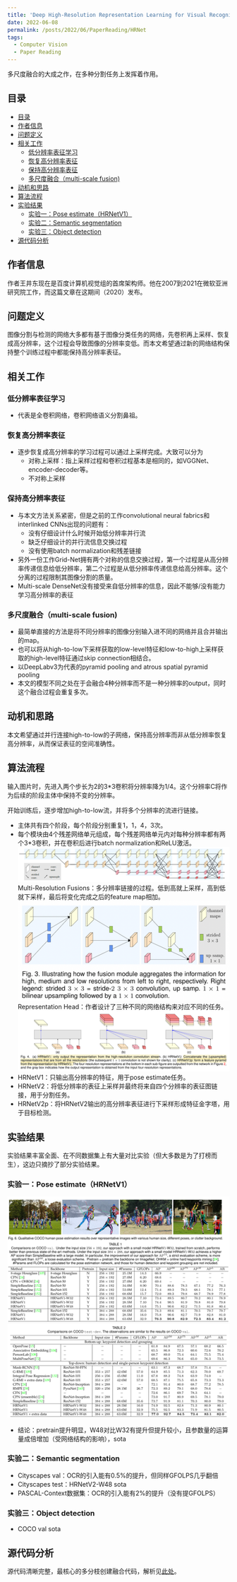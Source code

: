 ```yaml
---
title: 'Deep High-Resolution Representation Learning for Visual Recognition 论文笔记'
date: 2022-06-08
permalink: /posts/2022/06/PaperReading/HRNet
tags:
  - Computer Vision
  - Paper Reading
---
```


多尺度融合的大成之作，在多种分割任务上发挥着作用。

## 目录
- [目录](#目录)
- [作者信息](#作者信息)
- [问题定义](#问题定义)
- [相关工作](#相关工作)
  - [低分辨率表征学习](#低分辨率表征学习)
  - [恢复高分辨率表征](#恢复高分辨率表征)
  - [保持高分辨率表征](#保持高分辨率表征)
  - [多尺度融合（multi-scale fusion)](#多尺度融合multi-scale-fusion)
- [动机和思路](#动机和思路)
- [算法流程](#算法流程)
- [实验结果](#实验结果)
  - [实验一：Pose estimate（HRNetV1）](#实验一pose-estimatehrnetv1)
  - [实验二：Semantic segmentation](#实验二semantic-segmentation)
  - [实验三：Object detection](#实验三object-detection)
- [源代码分析](#源代码分析)


## 作者信息
作者王井东现在是百度计算机视觉组的首席架构师。他在2007到2021在微软亚洲研究院工作，而这篇文章在这期间（2020）发布。

## 问题定义
图像分割与检测的网络大多都有基于图像分类任务的网络，先卷积再上采样、恢复成高分辨率，这个过程会导致图像的分辨率变低。而本文希望通过新的网络结构保持整个训练过程中都能保持高分辨率表征。


## 相关工作
### 低分辨率表征学习
- 代表是全卷积网络，卷积网络语义分割鼻祖。
### 恢复高分辨率表征
- 逐步恢复成高分辨率的学习过程可以通过上采样完成。大致可以分为
  - 对称上采样：指上采样过程和卷积过程基本是相同的，如VGGNet、encoder-decoder等。
  - 不对称上采样
### 保持高分辨率表征
- 与本文方法关系紧密，但是之前的工作convolutional neural fabrics和interlinked CNNs出现的问题有：
  - 没有仔细设计什么时候开始低分辨率并行流
  - 缺乏仔细设计的并行流信息交换过程
  - 没有使用batch normalization和残差链接
- 另外一份工作Grid-Net拥有两个对称的信息交换过程，第一个过程是从高分辨率传递信息给低分辨率，第二个过程是从低分辨率传递信息给高分辨率。这个分离的过程限制其图像分割的质量。
- Multi-scale DenseNet没有接受来自低分辨率的信息，因此不能够/没有能力学习高分辨率的表征

### 多尺度融合（multi-scale fusion)
- 最简单直接的方法是将不同分辨率的图像分别输入进不同的网络并且合并输出的map。
- 也可以将从high-to-low下采样获取的low-level特征和low-to-high上采样获取的high-level特征通过skip connection相结合。
- 以DeepLabv3为代表的pyramid pooling and atrous spatial pyramid pooling
- 本文的模型不同之处在于会融合4种分辨率而不是一种分辨率的output，同时这个融合过程会重复多次。

## 动机和思路
本文希望通过并行连接high-to-low的子网络，保持高分辨率而非从低分辨率恢复高分辨率，从而保证表征的空间准确性。


## 算法流程
输入图片时，先进入两个步长为2的3*3卷积将分辨率降为1/4。这个分辨率C将作为后续的阶段主体中保持不变的分辨率。

开始训练后，逐步增加high-to-low流，并将多个分辨率的流进行链接。
  - 主体共有四个阶段，每个阶段分别重复1，1，4，3次。
  - 每个模块由4个残差网络单元组成，每个残差网络单元内对每种分辨率都有两个3*3卷积，并在卷积后进行batch normalization和ReLU激活。
 ![avatar](https://github.com/MRTater/MRTater.github.io/raw/master/_posts/PaperReading-Image/HRNet/algorithm1.png)
 Multi-Resolution Fusions：多分辨率链接的过程。低到高就上采样，高到低就下采样，最后将变化完成之后的feature map相加。
 ![avatar](https://github.com/MRTater/MRTater.github.io/raw/master/_posts/PaperReading-Image/HRNet/algorithm2.png)
 Representation Head：作者设计了三种不同的网络结构来对应不同的任务。
 ![avatar](https://github.com/MRTater/MRTater.github.io/raw/master/_posts/PaperReading-Image/HRNet/algorithm3.png)
  - HRNetV1：只输出高分辨率的特征，用于pose estimate任务。
  - HRNetV2：将低分辨率的表征上采样并最终将来自四个分辨率的表征图链接，用于分割任务。
  - HRNetV2p：将HRNetV2输出的高分辨率表征进行下采样形成特征金字塔，用于目标检测。

## 实验结果
实验结果丰富全面、在不同数据集上有大量对比实验（但大多数是为了打榜而生），这边只摘抄了部分实验结果。

### 实验一：Pose estimate（HRNetV1）
![avatar](https://github.com/MRTater/MRTater.github.io/raw/master/_posts/PaperReading-Image/HRNet/exp1.png)
![avatar](https://github.com/MRTater/MRTater.github.io/raw/master/_posts/PaperReading-Image/HRNet/exp2.png)
  - 结论：pretrain提升明显，W48对比W32有提升但提升较小，且参数量的运算量成倍增加（受网络结构的影响），sota

### 实验二：Semantic segmentation
  - Cityscapes val：OCR的引入能有0.5%的提升，但同样GFOLPS几乎翻倍
  - Cityscapes test：HRNetV2-W48 sota
  - PASCAL-Context数据集：OCR的引入能有2%的提升（没有提GFOLPS）

### 实验三：Object detection
  - COCO val sota


## 源代码分析
  源代码清晰完整，最核心的多分枝创建融合代码，解析见[此处](https://www.jianshu.com/p/7e55b80614a7)。

